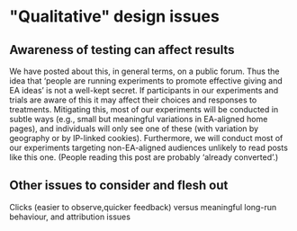# "Qualitative" design issues

## **Awareness of testing can affect results**

We have posted about this, in general terms,  on a public forum. Thus the idea that ‘people are running experiments to promote effective giving and EA ideas’ is not a well-kept secret.  If participants in our experiments and trials are aware of this it may affect their choices and responses to treatments. Mitigating this, most of our experiments will be conducted in subtle ways \(e.g., small but meaningful variations in EA-aligned home pages\), and individuals will only see one of these \(with variation by geography or by IP-linked cookies\). Furthermore, we will conduct most of our experiments targeting non-EA-aligned audiences unlikely to read posts like this one. \(People reading this post are probably ‘already converted’.\)



## Other issues to consider and flesh out

Clicks \(easier to  observe,quicker feedback\)  versus meaningful long-run behaviour, and attribution issues  



